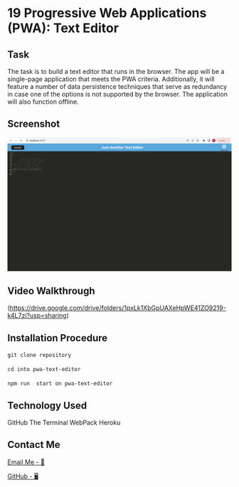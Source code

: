 # 19 Progressive Web Applications (PWA): Text Editor

## Task

The task is to build a text editor that runs in the browser. The app will be a single-page application that meets the PWA criteria. Additionally, it will feature a number of data persistence techniques that serve as redundancy in case one of the options is not supported by the browser. The application will also function offline.

## Screenshot

![screenshot1](./client/src/images/Screenshot%202022-08-19%20at%2018.19.25.png)

## Video Walkthrough

(https://drive.google.com/drive/folders/1pxLk1XbGpUAXeHpWE41ZO9219-k4L7zi?usp=sharing)

## Installation Procedure

```
git clone repository

cd into pwa-text-editor

npm run  start on pwa-text-editor

```

## Technology Used

GitHub
The Terminal
WebPack
Heroku

## Contact Me

[Email Me - 📧](osmana9987@gmail.com)

[GitHub - 🖥️](https://github.com/AOsman0)
